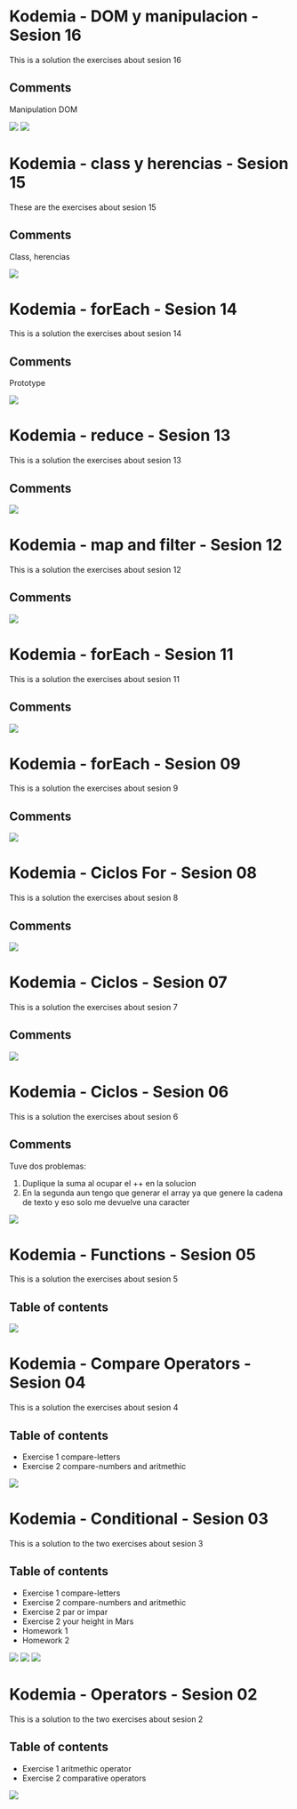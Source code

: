 # Kodemia - DOM y manipulacion - Sesion 16

This is a solution the exercises about sesion 16

## Comments

Manipulation DOM

![](/16_sesion/img/HWsesion16.png)
![](/16_sesion/img/sesion16.png)


# Kodemia - class y herencias - Sesion 15

These are the exercises about sesion 15

## Comments

Class, herencias


![](/15_sesion/img/sesion15.png)



# Kodemia - forEach - Sesion 14

This is a solution the exercises about sesion 14

## Comments

Prototype


![](/14_sesion/img/14_sesion.png)

# Kodemia - reduce - Sesion 13

This is a solution the exercises about sesion 13

## Comments



![](/13_sesion/img/13_sesion.png)
# Kodemia - map and filter - Sesion 12

This is a solution the exercises about sesion 12

## Comments



![](/12_sesion/img/12_sesion.png)

# Kodemia - forEach - Sesion 11

This is a solution the exercises about sesion 11

## Comments



![](/11_sesion/img/11_sesion.png)

# Kodemia - forEach - Sesion 09

This is a solution the exercises about sesion 9

## Comments



![](/09_sesion/img/09_sesion.png)

# Kodemia - Ciclos For - Sesion 08

This is a solution the exercises about sesion 8

## Comments



![](/07_sesion/img/07_sesion.png)

# Kodemia - Ciclos - Sesion 07

This is a solution the exercises about sesion 7

## Comments



![](/07_sesion/img/07_sesion.png)

# Kodemia - Ciclos - Sesion 06

This is a solution the exercises about sesion 6

## Comments

Tuve dos problemas:

1. Duplique la suma al ocupar el ++ en la solucion 
2. En la segunda aun tengo que generar el array ya que genere la cadena de texto y eso solo me devuelve una caracter


![](/06_sesion/img/06_sesion.png)

# Kodemia - Functions - Sesion 05

This is a solution the exercises about sesion 5

## Table of contents



![](/05_sesion/img/Exercises.js.png)

# Kodemia - Compare Operators - Sesion 04

This is a solution the exercises about sesion 4

## Table of contents

- Exercise 1 compare-letters
- Exercise 2 compare-numbers and aritmethic


![](/04_sesion/Exercise1y2.png)
# Kodemia - Conditional - Sesion 03

This is a solution to the two exercises about sesion 3 

## Table of contents

- Exercise 1 compare-letters
- Exercise 2 compare-numbers and aritmethic
- Exercise 2 par or impar
- Exercise 2 your height in Mars
- Homework 1
- Homework 2

![](/03_sesion/homework1.png)
![](/03_sesion/homework2.png)
![](/03_sesion/sesion_03.png)





# Kodemia - Operators - Sesion 02

This is a solution to the two exercises about sesion 2 

## Table of contents

- Exercise 1 aritmethic operator
- Exercise 2 comparative operators

![](/02_sesion/img/operators.png)
